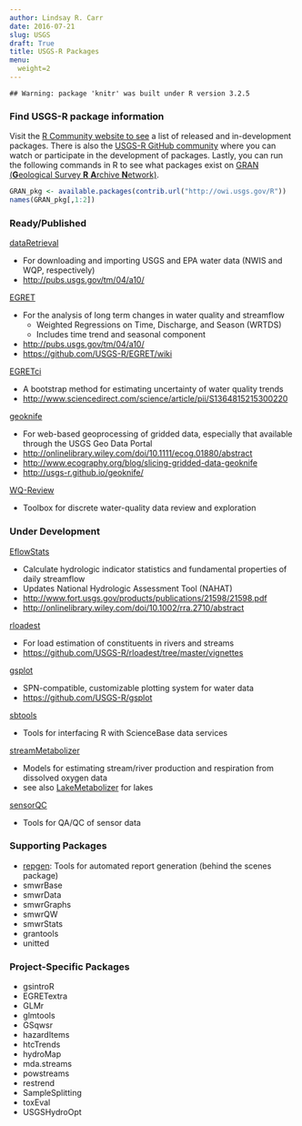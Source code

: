 ```yaml
---
author: Lindsay R. Carr
date: 2016-07-21
slug: USGS
draft: True
title: USGS-R Packages
menu:
  weight=2
---
```

    ## Warning: package 'knitr' was built under R version 3.2.5

### Find USGS-R package information

Visit the [R Community website to see](http://owi.usgs.gov/R/) a list of released and in-development packages. There is also the [USGS-R GitHub community](https://github.com/USGS-R) where you can watch or participate in the development of packages. Lastly, you can run the following commands in R to see what packages exist on [GRAN (**G**eological Survey **R** **A**rchive **N**etwork)](GRAN_pkg%20%3C-%20available.packages(contrib.url(%22http://owi.usgs.gov/R%22))%20names(GRAN_pkg%5B,1:2%5D)).

``` r
GRAN_pkg <- available.packages(contrib.url("http://owi.usgs.gov/R"))
names(GRAN_pkg[,1:2])
```

### Ready/Published

[dataRetrieval](https://github.com/USGS-R/dataRetrieval)

-   For downloading and importing USGS and EPA water data (NWIS and WQP, respectively)
-   <http://pubs.usgs.gov/tm/04/a10/>

[EGRET](https://github.com/USGS-R/EGRET)

-   For the analysis of long term changes in water quality and streamflow
    -   Weighted Regressions on Time, Discharge, and Season (WRTDS)
    -   Includes time trend and seasonal component
-   <http://pubs.usgs.gov/tm/04/a10/>
-   <https://github.com/USGS-R/EGRET/wiki>

[EGRETci](https://github.com/USGS-R/EGRETci)

-   A bootstrap method for estimating uncertainty of water quality trends
-   <http://www.sciencedirect.com/science/article/pii/S1364815215300220>

[geoknife](https://github.com/USGS-R/geoknife)

-   For web-based geoprocessing of gridded data, especially that available through the USGS Geo Data Portal
-   <http://onlinelibrary.wiley.com/doi/10.1111/ecog.01880/abstract>
-   <http://www.ecography.org/blog/slicing-gridded-data-geoknife>
-   <http://usgs-r.github.io/geoknife/>

[WQ-Review](https://github.com/USGS-R/WQ-Review)

-   Toolbox for discrete water-quality data review and exploration

### Under Development

[EflowStats](https://github.com/USGS-R/EflowStats)

-   Calculate hydrologic indicator statistics and fundamental properties of daily streamflow
-   Updates National Hydrologic Assessment Tool (NAHAT)
-   <http://www.fort.usgs.gov/products/publications/21598/21598.pdf>
-   <http://onlinelibrary.wiley.com/doi/10.1002/rra.2710/abstract>

[rloadest](https://github.com/USGS-R/rloadest)

-   For load estimation of constituents in rivers and streams
-   <https://github.com/USGS-R/rloadest/tree/master/vignettes>

[gsplot](https://github.com/USGS-R/gsplot)

-   SPN-compatible, customizable plotting system for water data
-   <https://github.com/USGS-R/gsplot>

[sbtools](https://github.com/USGS-R/sbtools)

-   Tools for interfacing R with ScienceBase data services

[streamMetabolizer](https://github.com/USGS-R/streamMetabolizer)

-   Models for estimating stream/river production and respiration from dissolved oxygen data
-   see also [LakeMetabolizer](https://github.com/GLEON/LakeMetabolizer) for lakes

[sensorQC](https://github.com/USGS-R/sensorQC)

-   Tools for QA/QC of sensor data

### Supporting Packages

-   [repgen](https://github.com/USGS-R/repgen): Tools for automated report generation (behind the scenes package)
-   smwrBase
-   smwrData
-   smwrGraphs
-   smwrQW
-   smwrStats
-   grantools
-   unitted

### Project-Specific Packages

-   gsintroR
-   EGRETextra
-   GLMr
-   glmtools
-   GSqwsr
-   hazardItems
-   htcTrends
-   hydroMap
-   mda.streams
-   powstreams
-   restrend
-   SampleSplitting
-   toxEval
-   USGSHydroOpt
